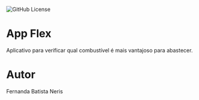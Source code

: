 ![GitHub License](https://img.shields.io/github/license/fernandass2/Appflex)

# App Flex 
Aplicativo para verificar qual combustível é mais vantajoso para abastecer.

# Autor
Fernanda Batista Neris
